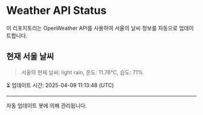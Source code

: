 
# Weather API Status

이 리포지토리는 OpenWeather API를 사용하여 서울의 날씨 정보를 자동으로 업데이트합니다.

## 현재 서울 날씨
> 서울의 현재 날씨: light rain, 온도: 11.76°C, 습도: 71%

⏳ 업데이트 시간: 2025-04-09 11:13:48 (UTC)

---
자동 업데이트 봇에 의해 관리됩니다.
